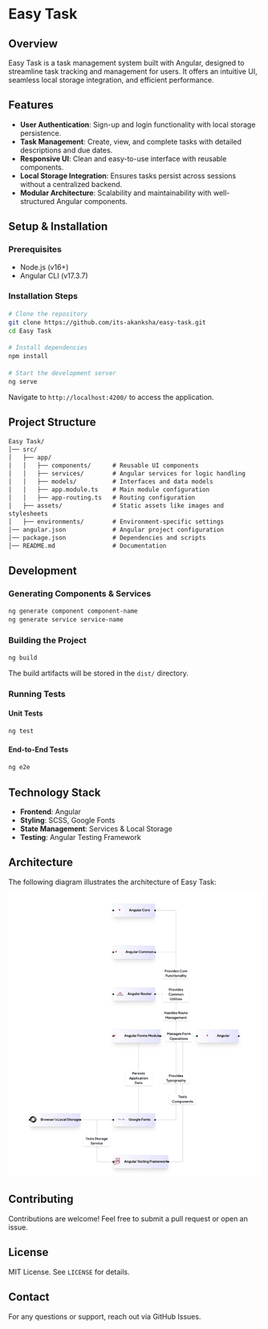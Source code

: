 # Easy Task

## Overview
Easy Task is a task management system built with Angular, designed to streamline task tracking and management for users. It offers an intuitive UI, seamless local storage integration, and efficient performance.

## Features
- **User Authentication**: Sign-up and login functionality with local storage persistence.
- **Task Management**: Create, view, and complete tasks with detailed descriptions and due dates.
- **Responsive UI**: Clean and easy-to-use interface with reusable components.
- **Local Storage Integration**: Ensures tasks persist across sessions without a centralized backend.
- **Modular Architecture**: Scalability and maintainability with well-structured Angular components.

## Setup & Installation
### Prerequisites
- Node.js (v16+)
- Angular CLI (v17.3.7)

### Installation Steps
```bash
# Clone the repository
git clone https://github.com/its-akanksha/easy-task.git
cd Easy Task

# Install dependencies
npm install

# Start the development server
ng serve
```
Navigate to `http://localhost:4200/` to access the application.

## Project Structure
```
Easy Task/
│── src/
│   ├── app/
│   │   ├── components/      # Reusable UI components
│   │   ├── services/        # Angular services for logic handling
│   │   ├── models/          # Interfaces and data models
│   │   ├── app.module.ts    # Main module configuration
│   │   ├── app-routing.ts   # Routing configuration
│   ├── assets/              # Static assets like images and stylesheets
│   ├── environments/        # Environment-specific settings
│── angular.json             # Angular project configuration
│── package.json             # Dependencies and scripts
│── README.md                # Documentation
```

## Development
### Generating Components & Services
```bash
ng generate component component-name
ng generate service service-name
```

### Building the Project
```bash
ng build
```
The build artifacts will be stored in the `dist/` directory.

### Running Tests
#### Unit Tests
```bash
ng test
```
#### End-to-End Tests
```bash
ng e2e
```

## Technology Stack
- **Frontend**: Angular
- **Styling**: SCSS, Google Fonts
- **State Management**: Services & Local Storage
- **Testing**: Angular Testing Framework

## Architecture
The following diagram illustrates the architecture of Easy Task:

![Application Architecture](architecture.jpeg)

## Contributing
Contributions are welcome! Feel free to submit a pull request or open an issue.

## License
MIT License. See `LICENSE` for details.

## Contact
For any questions or support, reach out via GitHub Issues.
